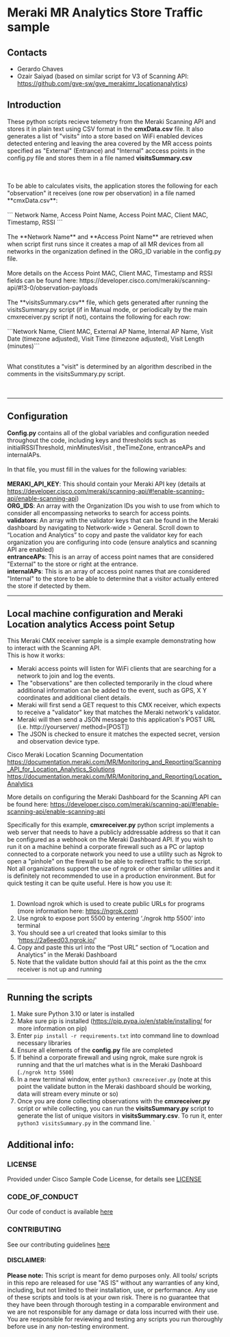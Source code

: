 # Meraki MR Analytics Store Traffic sample

## Contacts

* Gerardo Chaves 
* Ozair Saiyad (based on similar script for V3 of Scanning API: https://github.com/gve-sw/gve_merakimr_locationanalytics)

## Introduction
These python scripts recieve telemetry from the Meraki Scanning API and stores it in plain text
using CSV format in the **cmxData.csv** file. It also generates a list of "visits" into a store based on WiFi enabled devices detected entering and leaving the area covered by the MR access points specified as "External" (Entrance) and "Internal" acccess points in the config.py file and stores them in a file named **visitsSummary.csv**

<br/>
<br/>
To be able to calculates visits, the application stores the following for each "observation" it receives (one row per observation)
in a file named **cmxData.csv**:
<br/>
<br/>
``` Network Name, Access Point Name, Access Point MAC, Client MAC, Timestamp, RSSI ```
<br/>
<br/>
The **Network Name** and **Access Point Name** are retrieved when when script first runs since it creates a map of all MR devices from all networks
in the organization defined in the ORG_ID variable in the config.py file.
<br/>
<br/>
More details on the Access Point MAC, Client MAC, Timestamp and RSSI fields can be found here:
https://developer.cisco.com/meraki/scanning-api/#!3-0/observation-payloads 
<br/>
<br/>
The **visitsSummary.csv** file, which gets generated after running the visitsSummary.py script (if in Manual mode, or periodically by the main cmxreceiver.py script if not), contains the following for each row:
<br/>
<br/>
```Network Name, Client MAC, External AP Name, Internal AP Name, Visit Date (timezone adjusted), Visit Time (timezone adjusted), Visit Length (minutes)```
<br/>
<br/>

What constitutes a "visit" is determined by an algorithm described in the comments in the visitsSummary.py script.  
<br/>
<br/>



---
## Configuration

**Config.py** contains all of the global variables and configuration needed throughout the code, including keys and thresholds such as initialRSSIThreshold, minMinutesVisit , theTimeZone, entranceAPs and internalAPs.
<br/><br/>
In that file, you must fill in the values for the following variables:
<br/><br/>
**MERAKI_API_KEY**: This should contain your Meraki API key (details at https://developer.cisco.com/meraki/scanning-api/#!enable-scanning-api/enable-scanning-api)<br/>
**ORG_IDS**: An array with the Organization IDs you wish to use from which to consider all encompassing networks to search for access points.<br/>
**validators**: An array with the validator keys that can be found in the Meraki dashboard by navigating to Network-wide > General. Scroll down to “Location and Analytics” to copy and paste the validator key for each organization you are configuring into code (ensure analytics and scanning API are enabled)<br/>
**entranceAPs**: This is an array of access point names that are considered "External" to the store or right at the entrance.  
**internalAPs**: This is an array of access point names that are considered "Internal" to the store to be able to determine that a visitor actually entered the store if detected by them.  

---
## Local machine configuration and Meraki Location analytics Access point Setup

This Meraki CMX receiver sample is a simple example demonstrating how to interact with the Scanning API.<br/>
This is how it works:
- Meraki access points will listen for WiFi clients that are searching for a network to join and log the events.
- The "observations" are then collected temporarily in the cloud where additional information can be added to
the event, such as GPS, X Y coordinates and additional client details.
- Meraki will first send a GET request to this CMX receiver, which expects to receive a "validator" key that matches
the Meraki network's validator.
- Meraki will then send a JSON message to this application's POST URL (i.e. http://yourserver/ method=[POST])
- The JSON is checked to ensure it matches the expected secret, version and observation device type.

Cisco Meraki Location Scanning Documentation
https://documentation.meraki.com/MR/Monitoring_and_Reporting/Scanning_API_for_Location_Analytics_Solutions
https://documentation.meraki.com/MR/Monitoring_and_Reporting/Location_Analytics 

More details on configuring the Meraki Dashboard for the Scanning API can be found here:
https://developer.cisco.com/meraki/scanning-api/#!enable-scanning-api/enable-scanning-api

Specifically for this example, **cmxreceiver.py** python script implements a web server that needs to have a publicly addressable address so that it can
be configured as a webhook on the Meraki Dashboard API. If you wish to run it on a machine behind a corporate firewall such as a
PC or laptop connected to a corporate network you need to use a utility such as Ngrok to open a "pinhole" on the firewall to be able
to redirect traffic to the script. Not all organizations support the use of ngrok or other similar utilities and it is definitely not
recommended to use in a production environment. But for quick testing it can be quite useful. Here is how you use it:
<br/><br/>

1. Download ngrok which is used to create public URLs for programs (more information here: https://ngrok.com)
2. Use ngrok to expose port 5500 by entering ‘./ngrok http 5500’ into terminal
3. You should see a url created that looks similar to this ‘https://2a6eed03.ngrok.io/'
4. Copy and paste this url into the “Post URL” section of “Location and Analytics” in the Meraki Dashboard
5. Note that the validate button should fail at this point as the the cmx receiver is not up and running



---
## Running the scripts

1. Make sure Python 3.10 or later is installed
2. Make sure pip is installed (https://pip.pypa.io/en/stable/installing/ for more information on pip)
3. Enter ```pip install -r requirements.txt``` into command line to download necessary libraries
4. Ensure all elements of the **config.py** file are completed
5. If behind a corporate firewall and using ngrok, make sure ngrok is running and that the url matches what is in the Meraki Dashboard (```./ngrok http 5500```)
6. In a new terminal window, enter ```python3 cmxreceiver.py``` (note at this point the validate button in the Meraki dashboard should be working, data will stream every minute or so)
7. Once you are done collecting observations with the **cmxreceiver.py** script or while collecting, you can run the **visitsSummary.py** script to generate
the list of unique visitors in **visitsSummary.csv**. To run it, enter ```python3 visitsSummary.py``` in the command line.
` 




## Additional info:

### LICENSE

Provided under Cisco Sample Code License, for details see [LICENSE](LICENSE.txt)

### CODE_OF_CONDUCT

Our code of conduct is available [here](Code_of_Conduct.md)

### CONTRIBUTING

See our contributing guidelines [here](Contributing.md)

#### DISCLAIMER:
<b>Please note:</b> This script is meant for demo purposes only. All tools/ scripts in this repo are released for use "AS IS" without any warranties of any kind, including, but not limited to their installation, use, or performance. Any use of these scripts and tools is at your own risk. There is no guarantee that they have been through thorough testing in a comparable environment and we are not responsible for any damage or data loss incurred with their use.
You are responsible for reviewing and testing any scripts you run thoroughly before use in any non-testing environment.

